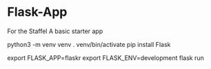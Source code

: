 # Flask-App
For the Staffel
A basic starter app 

python3 -m venv venv
. venv/bin/activate
pip install Flask


export FLASK_APP=flaskr
export FLASK_ENV=development
flask run
